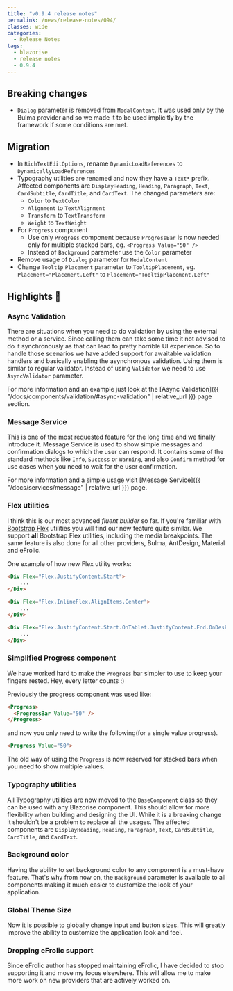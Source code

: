 ```yaml
---
title: "v0.9.4 release notes"
permalink: /news/release-notes/094/
classes: wide
categories:
  - Release Notes
tags:
  - blazorise
  - release notes
  - 0.9.4
---
```


## Breaking changes

- `Dialog` parameter is removed from `ModalContent`. It was used only by the Bulma provider and so we made it to be used implicitly by the framework if some conditions are met.

## Migration

- In `RichTextEditOptions`, rename `DynamicLoadReferences` to `DynamicallyLoadReferences`
- Typography utilities are renamed and now they have a `Text*` prefix. Affected components are `DisplayHeading`, `Heading`, `Paragraph`, `Text`, `CardSubtitle`, `CardTitle`, and `CardText`. The changed parameters are:
  - `Color` to `TextColor`
  - `Alignment` to `TextAlignment`
  - `Transform` to `TextTransform`
  - `Weight` to `TextWeight`
- For `Progress` component
  - Use only `Progress` component because `ProgressBar` is now needed only for multiple stacked bars, eg. `<Progress Value="50" />`
  - Instead of `Background` parameter use the `Color` parameter
- Remove usage of `Dialog` parameter for `ModalContent`
- Change `Tooltip` `Placement` parameter to `TooltipPlacement`, eg. `Placement="Placement.Left"` to `Placement="TooltipPlacement.Left"`
  

## Highlights 🚀

### Async Validation

There are situations when you need to do validation by using the external method or a service. Since calling them can take some time it not advised to do it synchronously as that can lead to pretty horrible UI experience. So to handle those scenarios we have added support for awaitable validation handlers and basically enabling the asynchronous validation. Using them is similar to regular validator. Instead of using `Validator` we need to use `AsyncValidator` parameter.

For more information and an example just look at the [Async Validation]({{ "/docs/components/validation/#async-validation" | relative_url }}) page section.

### Message Service

This is one of the most requested feature for the long time and we finally introduce it. Message Service is used to show simple messages and confirmation dialogs to which the user can respond. It contains some of the standard methods like `Info`, `Success` or `Warning`, and also `Confirm` method for use cases when you need to wait for the user confirmation.

For more information and a simple usage visit [Message Service]({{ "/docs/services/message" | relative_url }}) page.

### Flex utilities

I think this is our most advanced _fluent builder_ so far. If you're familiar with [Bootstrap Flex](https://getbootstrap.com/docs/4.5/utilities/flex/) utilities you will find our new feature quite similar. We support **all** Bootstrap Flex utilities, including the media breakpoints. The same feature is also done for all other providers, Bulma, AntDesign, Material and eFrolic.

One example of how new Flex utility works:

```html
<Div Flex="Flex.JustifyContent.Start">
    ...
</Div>

<Div Flex="Flex.InlineFlex.AlignItems.Center">
    ...
</Div>

<Div Flex="Flex.JustifyContent.Start.OnTablet.JustifyContent.End.OnDesktop">
    ...
</Div>
```

### Simplified Progress component

We have worked hard to make the `Progress` bar simpler to use to keep your fingers rested. Hey, every letter counts :)

Previously the progress component was used like:

```html
<Progress>
  <ProgressBar Value="50" />
</Progress>
```

and now you only need to write the following(for a single value progress).

```html
<Progress Value="50">
```

The old way of using the `Progress` is now reserved for stacked bars when you need to show multiple values.

### Typography utilities

All Typography utilities are now moved to the `BaseComponent` class so they can be used with any Blazorise component. This should allow for more flexibility when building and designing the UI. While it is a breaking change it shouldn't be a problem to replace all the usages. The affected components are `DisplayHeading`, `Heading`, `Paragraph`, `Text`, `CardSubtitle`, `CardTitle`, and `CardText`.

### Background color

Having the ability to set background color to any component is a must-have feature. That's why from now on, the `Background` parameter is available to all components making it much easier to customize the look of your application.

### Global Theme Size

Now it is possible to globally change input and button sizes. This will greatly improve the ability to customize the application look and feel.

### Dropping eFrolic support

Since eFrolic author has stopped maintaining eFrolic, I have decided to stop supporting it and move my focus elsewhere. This will allow me to make more work on new providers that are actively worked on.